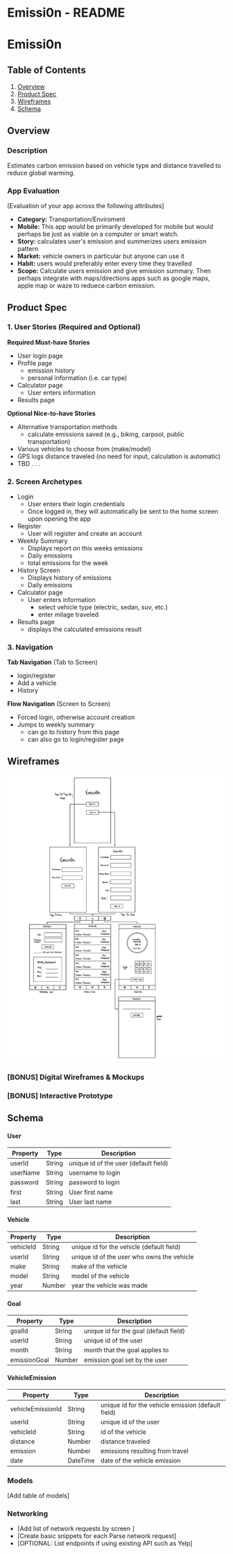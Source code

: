 Emissi0n - README 
===

# Emissi0n 

## Table of Contents
1. [Overview](#Overview)
1. [Product Spec](#Product-Spec)
1. [Wireframes](#Wireframes)
2. [Schema](#Schema)

## Overview
### Description
Estimates carbon emission based on vehicle type and distance travelled to reduce global warming.

### App Evaluation
[Evaluation of your app across the following attributes]
- **Category:** Transportation/Enviroment
- **Mobile:** This app would be primarily developed for mobile but would perhaps be just as viable on a computer or smart watch. 
- **Story:** calculates user's emission and summerizes users emission pattern
- **Market:** vehicle owners in particular but anyone can use it
- **Habit:** users would preferably enter every time they travelled
- **Scope:** Calculate users emission and give emission summary. Then perhaps integrate with maps/directions apps such as google maps, apple map or waze to reduece carbon emission.

## Product Spec

### 1. User Stories (Required and Optional)

**Required Must-have Stories**

* User login page
* Profile page 
    * emission history
    * personal information (i.e. car type)
* Calculator page
    * User enters information 
* Results page

**Optional Nice-to-have Stories**

* Alternative transportation methods
    * calculate emissions saved (e.g., biking, carpool, public transportation)
* Various vehicles to choose from (make/model)
* GPS logs distance traveled (no need for input, calculation is automatic)
* TBD . . .

### 2. Screen Archetypes

* Login
   * User enters their login credentials
   * Once logged in, they will automatically be sent to the home screen upon opening the app 
* Register
   * User will register and create an account
* Weekly Summary
   * Displays report on this weeks emissions
   * Daily emissions
   * total emissions for the week
* History Screen
   * Displays history of emissions
   * Daily emissions
* Calculator page
    * User enters information 
        * select vehicle type (electric, sedan, suv, etc.)
        * enter milage traveled
* Results page
    * displays the calculated emissions result



### 3. Navigation

**Tab Navigation** (Tab to Screen)

* login/register
* Add a vehicle
* History

**Flow Navigation** (Screen to Screen)

* Forced login, otherwise account creation
* Jumps to weekly summary
   * can go to history from this page
   * can also go to login/register page

## Wireframes
<img src="Emissi0n wireframe.png" width=600>

### [BONUS] Digital Wireframes & Mockups

### [BONUS] Interactive Prototype

## Schema 
#### User

   | Property      | Type     | Description |
   | ------------- | -------- | ------------|
   | userId        | String   | unique id of the user (default field) |
   | userName      | String   | username to login |
   | password      | String   | password to login |
   | first         | String   | User first name | 
   | last          | String   | User last name | 

#### Vehicle

   | Property      | Type     | Description |
   | ------------- | -------- | ------------|
   | vehicleId     | String   | unique id for the vehicle (default field) |
   | userId        | String   | unique id of the user who owns the vehicle |
   | make          | String   | make of the vehicle |
   | model         | String   |  model of the vehicle | 
   | year          | Number   | year the vehicle was made | 

#### Goal

   | Property      | Type     | Description |
   | ------------- | -------- | ------------|
   | goalId        | String   | unique id for the goal (default field) |
   | userId        | String   | unique id of the user |
   | month         | String   | month that the goal applies to |
   | emissionGoal  | Number   |  emission goal set by the user  | 
   
#### VehicleEmission

   | Property           | Type     | Description |
   | ------------------ | -------- | ------------|
   | vehicleEmissionId | String   | unique id for the vehicle emission (default field) |
   | userId             | String   | unique id of the user |
   | vehicleId          | String   | id of the vehicle |
   | distance           | Number   | distance traveled  |
   | emission           | Number   | emissions resulting from travel |
   | date               | DateTime | date of the vehicle emission | 
   
### Models
[Add table of models]
### Networking
- [Add list of network requests by screen ]
- [Create basic snippets for each Parse network request]
- [OPTIONAL: List endpoints if using existing API such as Yelp]
